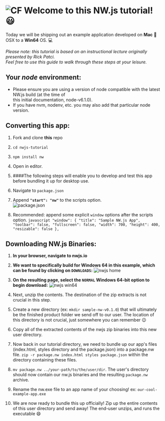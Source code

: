 ![CF](https://i.imgur.com/7v5ASc8.png)  Welcome to this NW.js tutorial! :smiley:
=========
Today we will be shipping out an example application developed on **Mac** :apple: OSX to a **Win64** OS.  :computer:  

_Please note: this tutorial is based on an instructional lecture originally presented by Rick Patci.   
Feel free to use this guide to walk through these steps at your leisure._

## Your _node_ environment:
- Please ensure you are using a version of node compatible with the latest NW.js build (at the time of  
this initial documentation, node-v6.1.0).  
- If you have nvm, nodenv, etc. you may also add that particular node version.

## Converting this app:

1. Fork and clone **this** repo 
2. `cd nwjs-tutorial`
3. `npm install nw`
4. Open in editor.
5. ####The following steps will enable you to develop and test this app before bundling it up for desktop use.
  1. Navigate to `package.json`
  2. Append **`"start": "nw"`** to the scripts option.  
![package.json](https://cloud.githubusercontent.com/assets/12869788/15266877/e828f8ac-1966-11e6-9e03-b99739d24b26.png)  

  3. Recommended: append some explicit `window` options after the scripts option.
    ```javascript
    "window": {
      "title": "Sample NW.js App",
      "toolbar": false,
      "fullscreen": false,
      "width": 700,
      "height": 400,
      "resizable": false
    },
    ```  

## Downloading NW.js Binaries:  
1. **In your browser, navigate to nwjs.io**
2. **We want to specifically build for Windows 64 in this example, which can be found by clicking on `DOWNLOADS`:**
  ![nwjs home](https://cloud.githubusercontent.com/assets/12869788/15453014/d65fc77e-1fb8-11e6-900f-5a17751f2be5.png)

3. **On the resulting page, select the `NORMAL` Windows 64-bit option to begin download:**
  ![nwjs win64](https://cloud.githubusercontent.com/assets/12869788/15453036/7d7cb0a8-1fb9-11e6-983c-3b90fcac504d.png)
4. Next, unzip the contents. The destination of the zip extracts is not crucial in this step.
5. Create a new directory (ex: `mkdir sample-nw-v0.1.0`) that will ultimately be the finished product folder we send off to our user. The location of this directory is not crucial, just somewhere you can remember :wink:
6. Copy all of the extracted contents of the nwjs zip binaries into this new user directory.
7. Now back in our tutorial directory, we need to bundle up our app's files (index.html, styles directory and the package.json) into a package.nw file. `zip -r package.nw index.html styles package.json` within the directory containing these files.
8. `mv package.nw ../your-path/to/the/user/dir`. The user's directory should now contain our nw.js binaries and the resulting `package.nw` archive.
9. Rename the nw.exe file to an app name of your choosing! ex: `our-cool-example-app.exe`
10. We are now ready to bundle this up officially! Zip up the entire contents of this user directory and send away! The end-user unzips, and runs the executable :smile:



